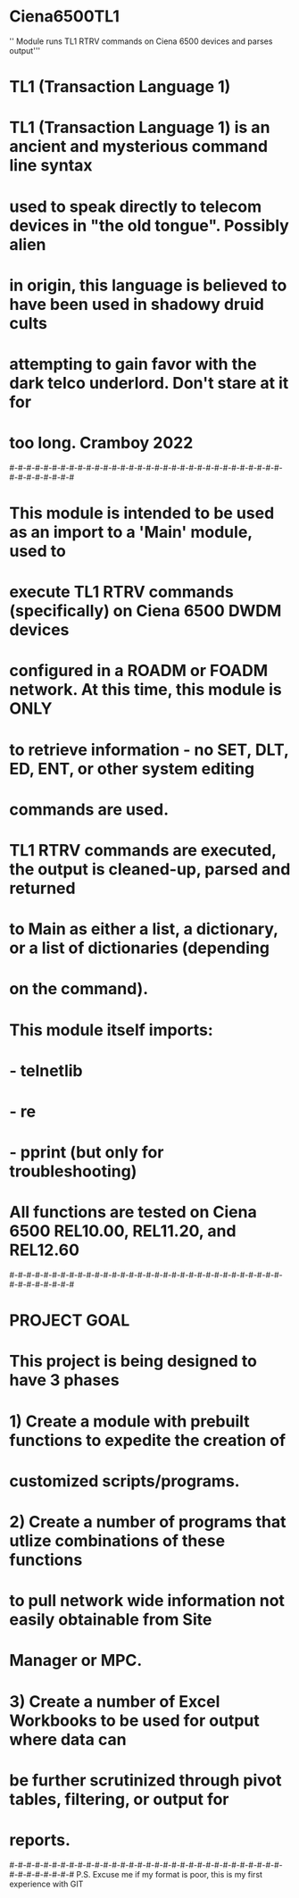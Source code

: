 # Ciena6500TL1
 '' Module runs TL1 RTRV commands on Ciena 6500 devices and parses output'''

# TL1 (Transaction Language 1)
# TL1 (Transaction Language 1) is an ancient and mysterious command line syntax
# used to speak directly to telecom devices in "the old tongue". Possibly alien
# in origin, this language is believed to have been used in shadowy druid cults
# attempting to gain favor with the dark telco underlord. Don't stare at it for
# too long. Cramboy 2022
#-#-#-#-#-#-#-#-#-#-#-#-#-#-#-#-#-#-#-#-#-#-#-#-#-#-#-#-#-#-#-#-#-#-#-#-#-#-#-#

# This module is intended to be used as an import to a 'Main' module, used to 
# execute TL1 RTRV commands (specifically) on Ciena 6500 DWDM devices 
# configured in a ROADM or FOADM network. At this time, this module is ONLY
# to retrieve information - no SET, DLT, ED, ENT, or other system editing 
# commands are used.

# TL1 RTRV commands are executed, the output is cleaned-up, parsed and returned
# to Main as either a list, a dictionary, or a list of dictionaries (depending
# on the command).

# This module itself imports:
# - telnetlib
# - re
# - pprint (but only for troubleshooting)

# All functions are tested on Ciena 6500 REL10.00, REL11.20, and REL12.60
#-#-#-#-#-#-#-#-#-#-#-#-#-#-#-#-#-#-#-#-#-#-#-#-#-#-#-#-#-#-#-#-#-#-#-#-#-#-#-#
# PROJECT GOAL
# This project is being designed to have 3 phases
# 1) Create a module with prebuilt functions to expedite the creation of 
#    customized scripts/programs. 
# 2) Create a number of programs that utlize combinations of these functions
#    to pull network wide information not easily obtainable from Site
#    Manager or MPC.
# 3) Create a number of Excel Workbooks to be used for output where data can
#    be further scrutinized through pivot tables, filtering, or output for 
#    reports.
#-#-#-#-#-#-#-#-#-#-#-#-#-#-#-#-#-#-#-#-#-#-#-#-#-#-#-#-#-#-#-#-#-#-#-#-#-#-#-#
P.S. Excuse me if my format is poor, this is my first experience with GIT

